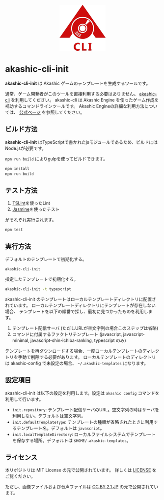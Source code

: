 <p align="center">
<img src="https://github.com/akashic-games/akashic-cli/blob/master/img/akashic-cli.png"/>
</p>

# akashic-cli-init

**akashic-cli-init** は Akashic ゲームのテンプレートを生成するツールです。

通常、ゲーム開発者がこのツールを直接利用する必要はありません。
[akashic-cli](https://github.com/akashic-games/akashic-cli) を利用してください。
akashic-cli は Akashic Engine を使ったゲーム作成を補助するコマンドラインツールです。
Akashic Engineの詳細な利用方法については、 [公式ページ](https://akashic-games.github.io/) を参照してください。

## ビルド方法

**akashic-cli-init** はTypeScriptで書かれたjsモジュールであるため、ビルドにはNode.jsが必要です。

`npm run build` によりgulpを使ってビルドできます。

```sh
npm install
npm run build
```

## テスト方法

1. [TSLint](https://github.com/palantir/tslint "TSLint")を使ったLint
2. [Jasmine](http://jasmine.github.io "Jasmine")を使ったテスト

がそれぞれ実行されます。

```sh
npm test
```

## 実行方法
デフォルトのテンプレートで初期化する。
```sh
akashic-cli-init
```

指定したテンプレートで初期化する。
```sh
akashic-cli-init -t typescript
```

akashic-cli-init のテンプレートはローカルテンプレートディレクトリに配置されています。
ローカルテンプレートディレクトリにテンプレートが存在しない場合、
テンプレートを以下の順番で探し、最初に見つかったものを利用します。
1. テンプレート配信サーバ (ただしURLが空文字列の場合このステップは省略)
2. コマンドに付属するファクトリテンプレート (javascript, javascript-minimal, javascript-shin-ichiba-ranking, typescript のみ)

テンプレートを再ダウンロードする場合、一度ローカルテンプレートのディレクトリを手動で削除する必要があります。
ローカルテンプレートのディレクトリは akashic-config で未設定の場合、
`~/.akashic-templates` になります。

## 設定項目
akashic-cli-init は以下の設定を利用します。設定は `akashic config` コマンドを利用して行います。
* `init.repository`: テンプレート配信サーバのURL。空文字列の時はサーバを利用しない。デフォルトは空文字列。
* `init.defaultTemplateType`: テンプレートの種類が省略されたときに利用するテンプレート名。デフォルトは `javascript`。
* `init.localTemplateDirectory`: ローカルファイルシステムでテンプレートを保存する場所。デフォルトは `$HOME/.akashic-templates`。

## ライセンス
本リポジトリは MIT License の元で公開されています。
詳しくは [LICENSE](https://github.com/akashic-games/akashic-cli/blob/master/LICENSE) をご覧ください。

ただし、画像ファイルおよび音声ファイルは
[CC BY 2.1 JP](https://creativecommons.org/licenses/by/2.1/jp/) の元で公開されています。
